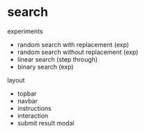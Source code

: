 # search

experiments

- random search with replacement (exp)
- random search without replacement (exp)
- linear search (step through)
- binary search (exp)

layout

- topbar
- navbar
- instructions
- interaction
- submit result modal
